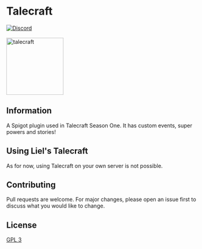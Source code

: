 # Talecraft

[![Discord](https://img.shields.io/discord/416652224505184276?color=%235865F2&label=Join%20My%20Discord)](https://discord.gg/NzgBrqR)
<br><br>
[<img alt="talecraft" src="https://lielamar.com/images/talecraft.png" width=150>](https://talecraft.co.il/)

## Information

A Spigot plugin used in Talecraft Season One. It has custom events, super powers and stories!

## Using Liel's Talecraft
As for now, using Talecraft on your own server is not possible.

## Contributing
Pull requests are welcome. For major changes, please open an issue first to discuss what you would like to change.

## License
[GPL 3](https://choosealicense.com/licenses/agpl-3.0/)
